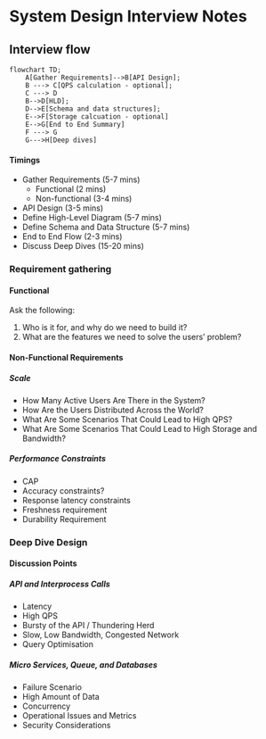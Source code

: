 # System Design Interview Notes

## Interview flow
```mermaid
flowchart TD;
    A[Gather Requirements]-->B[API Design];
    B ---> C[QPS calculation - optional];
    C ---> D
    B-->D[HLD];
    D-->E[Schema and data structures];
    E-->F[Storage calcuation - optional]
    E-->G[End to End Summary]
    F ---> G
    G--->H[Deep dives]
```

#### Timings
- Gather Requirements (5-7 mins)
	- Functional (2 mins)
	- Non-functional (3-4 mins)
- API Design (3-5 mins)
- Define High-Level Diagram (5-7 mins)
- Define Schema and Data Structure (5-7 mins)
- End to End Flow (2-3 mins)
- Discuss Deep Dives (15-20 mins)

### Requirement gathering
#### Functional
Ask the following:
1.  Who is it for, and why do we need to build it? 
2.  What are the features we need to solve the users’ problem?

#### Non-Functional Requirements
##### Scale
- How Many Active Users Are There in the System? 
- How Are the Users Distributed Across the World?
- What Are Some Scenarios That Could Lead to High QPS?
-  What Are Some Scenarios That Could Lead to High Storage and Bandwidth?
##### Performance Constraints
 - CAP
 - Accuracy constraints?
 - Response latency constraints
 - Freshness requirement
 - Durability Requirement
 
### Deep Dive Design
#### Discussion Points
##### API and Interprocess Calls
- Latency
- High QPS
- Bursty of the API / Thundering Herd
- Slow, Low Bandwidth, Congested Network
- Query Optimisation
##### Micro Services, Queue, and Databases
- Failure Scenario
- High Amount of Data
- Concurrency
-  Operational Issues and Metrics
- Security Considerations
